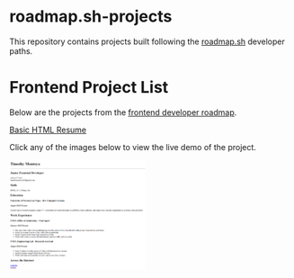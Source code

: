 # roadmap.sh-projects
 
This repository contains projects built following the [roadmap.sh](https://roadmap.sh/) developer paths.

# Frontend Project List

Below are the projects from the [frontend developer roadmap](https://roadmap.sh/frontend).

[Basic HTML Resume](https://roadmap.sh/projects/single-page-cv)

Click any of the images below to view the live demo of the project.

<p align="left">
  <a href='/Frontend Projects/01-single-page-cv/'>
    <img width="48%" src="./assets/images/01-single-page-cv-sc.png" alt="single page cv screenshot" />
  </a>
</p>